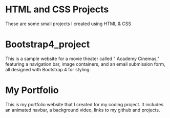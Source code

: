# HTML and CSS Projects
These are some small projects I created using HTML & CSS
# Bootstrap4_project
This is a sample website for a movie theater called " Academy Cinemas," featuring a navigation bar, image containers, and an email submission form, all designed with Bootstrap 4 for styling.
# My Portfolio
This is my portfolio website that I created for my coding project. It includes an animated navbar, a background video, links to my github and projects.